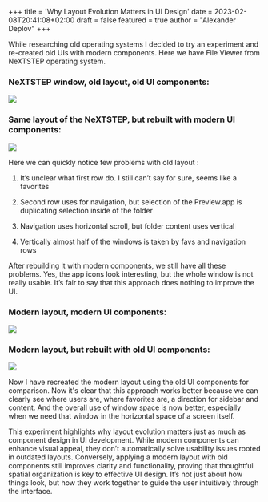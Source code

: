 +++
title = 'Why Layout Evolution Matters in UI Design'
date = 2023-02-08T20:41:08+02:00
draft = false
featured = true
author = "Alexander Deplov"
+++

While researching old operating systems I decided to try an experiment and re-created old UIs with modern components. Here we have File Viewer from NeXTSTEP operating system.

### NeXTSTEP window, old layout, old UI components:

![](images/image1.webp)

### Same layout of the NeXTSTEP, but rebuilt with modern UI components:

![](images/image2.webp)

Here we can quickly notice few problems with old layout :

1. It’s unclear what first row do. I still can’t say for sure, seems like a favorites

2. Second row uses for navigation, but selection of the Preview.app is duplicating selection inside of the folder

3. Navigation uses horizontal scroll, but folder content uses vertical

4. Vertically almost half of the windows is taken by favs and navigation rows

After rebuilding it with modern components, we still have all these problems. Yes, the app icons look interesting, but the whole window is not really usable. It’s fair to say that this approach does nothing to improve the UI.

### Modern layout, modern UI components:

![](images/image3.webp)

### Modern layout, but rebuilt with old UI components: 

![](images/image4.webp)

Now I have recreated the modern layout using the old UI components for comparison. Now it's clear that this approach works better because we can clearly see where users are, where favorites are, a direction for sidebar and content. And the overall use of window space is now better, especially when we need that window in the horizontal space of a screen itself.

This experiment highlights why layout evolution matters just as much as component design in UI development. While modern components can enhance visual appeal, they don’t automatically solve usability issues rooted in outdated layouts. Conversely, applying a modern layout with old components still improves clarity and functionality, proving that thoughtful spatial organization is key to effective UI design. It’s not just about how things look, but how they work together to guide the user intuitively through the interface.